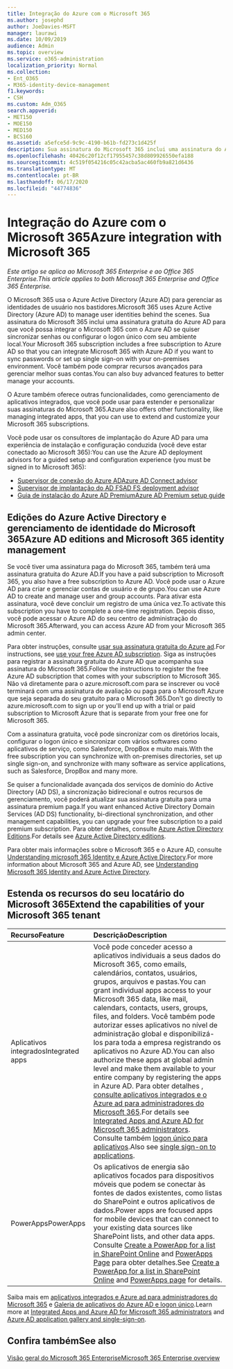 ```yaml
---
title: Integração do Azure com o Microsoft 365
ms.author: josephd
author: JoeDavies-MSFT
manager: laurawi
ms.date: 10/09/2019
audience: Admin
ms.topic: overview
ms.service: o365-administration
localization_priority: Normal
ms.collection:
- Ent_O365
- M365-identity-device-management
f1.keywords:
- CSH
ms.custom: Adm_O365
search.appverid:
- MET150
- MOE150
- MED150
- BCS160
ms.assetid: a5efce5d-9c9c-4190-b61b-fd273c1d425f
description: Sua assinatura do Microsoft 365 inclui uma assinatura do Azure AD. Integre o Microsoft 365 com o Azure AD se você quiser sincronização de senha ou logon único com seu ambiente local.
ms.openlocfilehash: 40426c20f12cf17955457c38d809926550efa188
ms.sourcegitcommit: 4c519f054216c05c42acba5ac460fb9a821d6436
ms.translationtype: MT
ms.contentlocale: pt-BR
ms.lasthandoff: 06/17/2020
ms.locfileid: "44774836"
---
```

# <a name="azure-integration-with-microsoft-365"></a><span data-ttu-id="8111d-104">Integração do Azure com o Microsoft 365</span><span class="sxs-lookup"><span data-stu-id="8111d-104">Azure integration with Microsoft 365</span></span>

<span data-ttu-id="8111d-105">*Este artigo se aplica ao Microsoft 365 Enterprise e ao Office 365 Enterprise.*</span><span class="sxs-lookup"><span data-stu-id="8111d-105">*This article applies to both Microsoft 365 Enterprise and Office 365 Enterprise.*</span></span>

<span data-ttu-id="8111d-106">O Microsoft 365 usa o Azure Active Directory (Azure AD) para gerenciar as identidades de usuário nos bastidores.</span><span class="sxs-lookup"><span data-stu-id="8111d-106">Microsoft 365 uses Azure Active Directory (Azure AD) to manage user identities behind the scenes.</span></span> <span data-ttu-id="8111d-107">Sua assinatura do Microsoft 365 inclui uma assinatura gratuita do Azure AD para que você possa integrar o Microsoft 365 com o Azure AD se quiser sincronizar senhas ou configurar o logon único com seu ambiente local.</span><span class="sxs-lookup"><span data-stu-id="8111d-107">Your Microsoft 365 subscription includes a free subscription to Azure AD so that you can integrate Microsoft 365 with Azure AD if you want to sync passwords or set up single sign-on with your on-premises environment.</span></span> <span data-ttu-id="8111d-108">Você também pode comprar recursos avançados para gerenciar melhor suas contas.</span><span class="sxs-lookup"><span data-stu-id="8111d-108">You can also buy advanced features to better manage your accounts.</span></span>
  
<span data-ttu-id="8111d-109">O Azure também oferece outras funcionalidades, como gerenciamento de aplicativos integrados, que você pode usar para estender e personalizar suas assinaturas do Microsoft 365.</span><span class="sxs-lookup"><span data-stu-id="8111d-109">Azure also offers other functionality, like managing integrated apps, that you can use to extend and customize your Microsoft 365 subscriptions.</span></span>
  
<span data-ttu-id="8111d-110">Você pode usar os consultores de implantação do Azure AD para uma experiência de instalação e configuração conduzida (você deve estar conectado ao Microsoft 365):</span><span class="sxs-lookup"><span data-stu-id="8111d-110">You can use the Azure AD deployment advisors for a guided setup and configuration experience (you must be signed in to Microsoft 365):</span></span>

 - [<span data-ttu-id="8111d-111">Supervisor de conexão do Azure AD</span><span class="sxs-lookup"><span data-stu-id="8111d-111">Azure AD Connect advisor</span></span>](https://aka.ms/aadconnectpwsync)
 - [<span data-ttu-id="8111d-112">Supervisor de implantação do AD FS</span><span class="sxs-lookup"><span data-stu-id="8111d-112">AD FS deployment advisor</span></span>](https://aka.ms/adfsguidance)
 - [<span data-ttu-id="8111d-113">Guia de instalação do Azure AD Premium</span><span class="sxs-lookup"><span data-stu-id="8111d-113">Azure AD Premium setup guide</span></span>](https://aka.ms/aadpguidance)
  
## <a name="azure-ad-editions-and-microsoft-365-identity-management"></a><span data-ttu-id="8111d-114">Edições do Azure Active Directory e gerenciamento de identidade do Microsoft 365</span><span class="sxs-lookup"><span data-stu-id="8111d-114">Azure AD editions and Microsoft 365 identity management</span></span>

<span data-ttu-id="8111d-115">Se você tiver uma assinatura paga do Microsoft 365, também terá uma assinatura gratuita do Azure AD.</span><span class="sxs-lookup"><span data-stu-id="8111d-115">If you have a paid subscription to Microsoft 365, you also have a free subscription to Azure AD.</span></span> <span data-ttu-id="8111d-116">Você pode usar o Azure AD para criar e gerenciar contas de usuário e de grupo.</span><span class="sxs-lookup"><span data-stu-id="8111d-116">You can use Azure AD to create and manage user and group accounts.</span></span> <span data-ttu-id="8111d-117">Para ativar esta assinatura, você deve concluir um registro de uma única vez.</span><span class="sxs-lookup"><span data-stu-id="8111d-117">To activate this subscription you have to complete a one-time registration.</span></span> <span data-ttu-id="8111d-118">Depois disso, você pode acessar o Azure AD do seu centro de administração do Microsoft 365.</span><span class="sxs-lookup"><span data-stu-id="8111d-118">Afterward, you can access Azure AD from your Microsoft 365 admin center.</span></span> 

<span data-ttu-id="8111d-119">Para obter instruções, consulte [usar sua assinatura gratuita do Azure ad](https://go.microsoft.com/fwlink/p/?LinkId=617127).</span><span class="sxs-lookup"><span data-stu-id="8111d-119">For instructions, see [use your free Azure AD subscription](https://go.microsoft.com/fwlink/p/?LinkId=617127).</span></span> <span data-ttu-id="8111d-120">Siga as instruções para registrar a assinatura gratuita do Azure AD que acompanha sua assinatura do Microsoft 365.</span><span class="sxs-lookup"><span data-stu-id="8111d-120">Follow the instructions to register the free Azure AD subscription that comes with your subscription to Microsoft 365.</span></span> <span data-ttu-id="8111d-121">Não vá diretamente para o azure.microsoft.com para se inscrever ou você terminará com uma assinatura de avaliação ou paga para o Microsoft Azure que seja separada do seu gratuito para o Microsoft 365.</span><span class="sxs-lookup"><span data-stu-id="8111d-121">Don't go directly to azure.microsoft.com to sign up or you'll end up with a trial or paid subscription to Microsoft Azure that is separate from your free one for Microsoft 365.</span></span> 
  
<span data-ttu-id="8111d-122">Com a assinatura gratuita, você pode sincronizar com os diretórios locais, configurar o logon único e sincronizar com vários softwares como aplicativos de serviço, como Salesforce, DropBox e muito mais.</span><span class="sxs-lookup"><span data-stu-id="8111d-122">With the free subscription you can synchronize with on-premises directories, set up single sign-on, and synchronize with many software as service applications, such as Salesforce, DropBox and many more.</span></span>
  
<span data-ttu-id="8111d-123">Se quiser a funcionalidade avançada dos serviços de domínio do Active Directory (AD DS), a sincronização bidirecional e outros recursos de gerenciamento, você poderá atualizar sua assinatura gratuita para uma assinatura premium paga.</span><span class="sxs-lookup"><span data-stu-id="8111d-123">If you want enhanced Active Directory Domain Services (AD DS) functionality, bi-directional synchronization, and other management capabilities, you can upgrade your free subscription to a paid premium subscription.</span></span> <span data-ttu-id="8111d-124">Para obter detalhes, consulte [Azure Active Directory Editions](https://azure.microsoft.com/pricing/details/active-directory/).</span><span class="sxs-lookup"><span data-stu-id="8111d-124">For details see [Azure Active Directory editions](https://azure.microsoft.com/pricing/details/active-directory/).</span></span>
  
<span data-ttu-id="8111d-125">Para obter mais informações sobre o Microsoft 365 e o Azure AD, consulte [Understanding microsoft 365 Identity e Azure Active Directory](about-office-365-identity.md).</span><span class="sxs-lookup"><span data-stu-id="8111d-125">For more information about Microsoft 365 and Azure AD, see [Understanding Microsoft 365 Identity and Azure Active Directory](about-office-365-identity.md).</span></span>
  
## <a name="extend-the-capabilities-of-your-microsoft-365-tenant"></a><span data-ttu-id="8111d-126">Estenda os recursos do seu locatário do Microsoft 365</span><span class="sxs-lookup"><span data-stu-id="8111d-126">Extend the capabilities of your Microsoft 365 tenant</span></span>

|<span data-ttu-id="8111d-127">**Recurso**</span><span class="sxs-lookup"><span data-stu-id="8111d-127">**Feature**</span></span>|<span data-ttu-id="8111d-128">**Descrição**</span><span class="sxs-lookup"><span data-stu-id="8111d-128">**Description**</span></span>|
|:-----|:-----|
|<span data-ttu-id="8111d-129">Aplicativos integrados</span><span class="sxs-lookup"><span data-stu-id="8111d-129">Integrated apps</span></span>  <br/> |<span data-ttu-id="8111d-130">Você pode conceder acesso a aplicativos individuais a seus dados do Microsoft 365, como emails, calendários, contatos, usuários, grupos, arquivos e pastas.</span><span class="sxs-lookup"><span data-stu-id="8111d-130">You can grant individual apps access to your Microsoft 365 data, like mail, calendars, contacts, users, groups, files, and folders.</span></span> <span data-ttu-id="8111d-131">Você também pode autorizar esses aplicativos no nível de administração global e disponibilizá-los para toda a empresa registrando os aplicativos no Azure AD.</span><span class="sxs-lookup"><span data-stu-id="8111d-131">You can also authorize these apps at global admin level and make them available to your entire company by registering the apps in Azure AD.</span></span> <span data-ttu-id="8111d-132">Para obter detalhes [, consulte aplicativos integrados e o Azure ad para administradores do Microsoft 365](https://support.office.com/article/cb2250e3-451e-416f-bf4e-363549652c2a).</span><span class="sxs-lookup"><span data-stu-id="8111d-132">For details see [Integrated Apps and Azure AD for Microsoft 365 administrators](https://support.office.com/article/cb2250e3-451e-416f-bf4e-363549652c2a).</span></span>  <br/> <span data-ttu-id="8111d-133">Consulte também [logon único para aplicativos](https://go.microsoft.com/fwlink/p/?LinkId=698604).</span><span class="sxs-lookup"><span data-stu-id="8111d-133">Also see [single sign-on to applications](https://go.microsoft.com/fwlink/p/?LinkId=698604).</span></span>  <br/> |
|<span data-ttu-id="8111d-134">PowerApps</span><span class="sxs-lookup"><span data-stu-id="8111d-134">PowerApps</span></span>  <br/> | <span data-ttu-id="8111d-135">Os aplicativos de energia são aplicativos focados para dispositivos móveis que podem se conectar às fontes de dados existentes, como listas do SharePoint e outros aplicativos de dados.</span><span class="sxs-lookup"><span data-stu-id="8111d-135">Power apps are focused apps for mobile devices that can connect to your existing data sources like SharePoint lists, and other data apps.</span></span> <span data-ttu-id="8111d-136">Consulte [Create a PowerApp for a list in SharePoint Online](https://support.office.com/article/9338b2d2-67ac-4b81-8e67-97da27e5e9ab) and [PowerApps Page](https://powerapps.microsoft.com/) para obter detalhes.</span><span class="sxs-lookup"><span data-stu-id="8111d-136">See [Create a PowerApp for a list in SharePoint Online](https://support.office.com/article/9338b2d2-67ac-4b81-8e67-97da27e5e9ab) and [PowerApps page](https://powerapps.microsoft.com/) for details.</span></span>  <br/> |
   
<span data-ttu-id="8111d-137">Saiba mais em [aplicativos integrados e Azure ad para administradores do Microsoft 365](integrated-apps-and-azure-ads.md) e [Galeria de aplicativos do Azure AD e logon único](https://docs.microsoft.com/azure/active-directory/manage-apps/what-is-single-sign-on).</span><span class="sxs-lookup"><span data-stu-id="8111d-137">Learn more at [Integrated Apps and Azure AD for Microsoft 365 administrators](integrated-apps-and-azure-ads.md) and [Azure AD application gallery and single-sign-on](https://docs.microsoft.com/azure/active-directory/manage-apps/what-is-single-sign-on).</span></span>

## <a name="see-also"></a><span data-ttu-id="8111d-138">Confira também</span><span class="sxs-lookup"><span data-stu-id="8111d-138">See also</span></span>

[<span data-ttu-id="8111d-139">Visão geral do Microsoft 365 Enterprise</span><span class="sxs-lookup"><span data-stu-id="8111d-139">Microsoft 365 Enterprise overview</span></span>](https://docs.microsoft.com/microsoft-365/enterprise/microsoft-365-overview)
